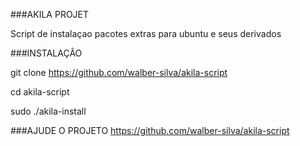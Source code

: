 ###AKILA PROJET

Script de instalaçao pacotes extras para ubuntu e seus derivados 

###INSTALAÇÂO

git clone https://github.com/walber-silva/akila-script

cd akila-script

sudo ./akila-install

###AJUDE O PROJETO
https://github.com/walber-silva/akila-script



